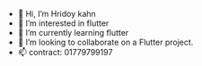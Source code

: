 - 👋 Hi, I’m Hridoy kahn
- 👀 I’m interested in flutter
- 🌱 I’m currently learning flutter
- 💞️ I’m looking to collaborate on a Flutter project.
- 📫 contract: 01779799197

<!---
hrikhan/hrikhan is a ✨ special ✨ repository because its `README.md` (this file) appears on your GitHub profile.
You can click the Preview link to take a look at your changes.
--->
